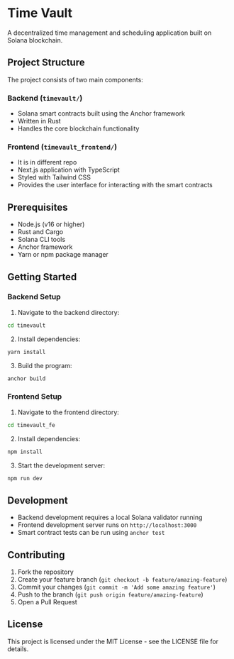 # Time Vault

A decentralized time management and scheduling application built on Solana blockchain.

## Project Structure

The project consists of two main components:

### Backend (`timevault/`)
- Solana smart contracts built using the Anchor framework
- Written in Rust
- Handles the core blockchain functionality

### Frontend (`timevault_frontend/`)
- It is in different repo
- Next.js application with TypeScript
- Styled with Tailwind CSS
- Provides the user interface for interacting with the smart contracts

## Prerequisites

- Node.js (v16 or higher)
- Rust and Cargo
- Solana CLI tools
- Anchor framework
- Yarn or npm package manager

## Getting Started

### Backend Setup

1. Navigate to the backend directory:
```bash
cd timevault
```

2. Install dependencies:
```bash
yarn install
```

3. Build the program:
```bash
anchor build
```

### Frontend Setup

1. Navigate to the frontend directory:
```bash
cd timevault_fe
```

2. Install dependencies:
```bash
npm install
```

3. Start the development server:
```bash
npm run dev
```

## Development

- Backend development requires a local Solana validator running
- Frontend development server runs on `http://localhost:3000`
- Smart contract tests can be run using `anchor test`

## Contributing

1. Fork the repository
2. Create your feature branch (`git checkout -b feature/amazing-feature`)
3. Commit your changes (`git commit -m 'Add some amazing feature'`)
4. Push to the branch (`git push origin feature/amazing-feature`)
5. Open a Pull Request

## License

This project is licensed under the MIT License - see the LICENSE file for details.